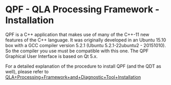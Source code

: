 QPF - QLA Processing Framework - Installation
=============================================

QPF is a C++ application that makes use of many of the C++-11 new features of the C++ language.  It was originally developed in an Ubuntu 15.10 box with a GCC compiler version 5.2.1 (Ubuntu 5.2.1-22ubuntu2 - 20151010).  So the compiler you use must be compatible with this one. The QPF Graphical User Interface is based on Qt 5.x.

For a detailed explanation of the procedure to install QPF (and the QDT as well), please refer to [QLA+Processing+Framework+and+Diagnostic+Tool+Installation](https://issues.cosmos.esa.int/euclidwiki/display/QLA/QLA+Processing+Framework+and+Diagnostic+Tool+Installation)
